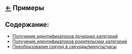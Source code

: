 [&larr;](../readme.md "PHP") Примеры
------------------------------------

## <a name="content"></a> Содержание:
- [Получение идентификаторов дочерних категорий](gets_all_of_the_childs_category_ids.md "Получение идентификаторов дочерних категорий")
- [Получение идентификаторов родительских категорий](gets-all-of-the-parents-category-ids.md "Получение идентификаторов родительских категорий")
- [Преобразование секунд в секунды/минуты/часы](convert_seconds_to_seconds_minutes_hours.md "Преобразование секунд в секунды/минуты/часы")